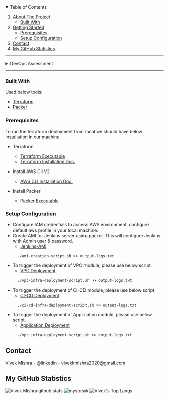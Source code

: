 
<!-- TABLE OF CONTENTS -->
<details open="open">
  <summary>Table of Contents</summary>
  <ol>
    <li>
      <a href="#about-the-project">About The Project</a>
      <ul>
        <li><a href="#built-with">Built With</a></li>
      </ul>
    </li>
    <li>
      <a href="#getting-started">Getting Started</a>
      <ul>
        <li><a href="#prerequisites">Prerequisites</a></li>
        <li><a href="#setup-configuration">Setup Configuration</a></li>
      </ul>
    </li>
    <li><a href="#contact">Contact</a></li>
    <li><a href="#my-github-statistics">My GitHub Statistics</a></li>
  </ol>
</details>


***
 
<!-- ABOUT THE PROJECT -->

<details>
    <summary>DevOps Assessment</summary>
    
## About The Project
* [VPC Module Link](/aws-infra-tf-modules/vpc-network)
* [CI-CD Infra](/aws-infra-tf-modules/ci-cd-infra)
* [Application Infra](/aws-infra-tf-modules/application-infra)

![Solution Architecture][solution-screenshot]

This VPC Module will provision components as follows:
* VPC
* Subnets (Private, Public)
* InternetGateway
* NAT Gateway (Highly Available)
* Route Tables & NACLs
* EIPs


This CI-CD Module will provision components as follows:
* Autoscaling-Group & Launch Template (Using AMI with Jenkins Installed)
* IAM Instance profile & SSH key for node access
* Application Load Balancer, Target Group & Listener Rule
* Security Groups
* EC2 userdata script installs AWSCLI, SSM Agent, Docker & Ansible


This Application Module will provision components as follows:
* Autoscaling-Group & Launch Template
* IAM Instance profile & SSH key for node access
* Application Load Balancer, Target Group & Listener Rule
* Security Groups
* EC2 user data scritp installs AWSCLI, SSM Agent & Nginx Server
</details>

***


### Built With

Used below tools:
* [Terraform](https://www.terraform.io/)
* [Packer](https://www.packerio/)


<!-- GETTING STARTED -->

### Prerequisites
To run the terraform deployment from local we should have below installation in our machine
* Terraform 
    - [Terraform Executable](https://releases.hashicorp.com/terraform/0.13.5/terraform_0.13.5_linux_amd64.zip)
    - [Terraform Installation Doc.](https://learn.hashicorp.com/tutorials/terraform/install-cli)

* Install AWS Cli V2 
    - [AWS CLI Installation Doc.](https://docs.aws.amazon.com/cli/latest/userguide/install-cliv2.html)

* Install Packer
    - [Packer Executable](https://releases.hashicorp.com/packer/packer_1.7.4)



### Setup Configuration

* Configure IAM credentials to access AWS environment, configure default aws profile in your local machine.
* Create AMI for Jenkins server using packer. This will configure Jenkins with Admin user & password.
    - [Jenkins-AMI](ami-creation-script.sh)
  ```
    ./ami-creation-script.sh >> output-logs.txt
  ```
* To trigger the deployment of VPC module, please use below script.
    - [VPC Deployment](vpc-infra-deployment-script.sh)
  ```
    ./vpc-infra-deployment-script.sh >> output-logs.txt
  ```
* To trigger the deployment of CI-CD module, please use below script.
    - [CI-CD Deployment](ci-cd-infra-deployment-script.sh)
  ```
    ./ci-cd-infra-deployment-script.sh >> output-logs.txt
  ```
* To trigger the deployment of Application module, please use below script.
    - [Application Deployment](vpc-infra-deployment-script.sh)
  ```
    ./vpc-infra-deployment-script.sh >> output-logs.txt
  ```
  



<!-- CONTACT -->
## Contact

Vivek Mishra - [@linkedin](https://www.linkedin.com/in/vivek-mishra-22aa44bb55cc/) - vivekkmishra2020@gmail.com


<!-- GitHub Stats -->
## My GitHub Statistics

![Vivek Mishra github stats](https://github-readme-stats.vercel.app/api?username=vivek22117&show_icons=true&theme=tokyonight)
<img src="https://github-readme-streak-stats.herokuapp.com/?user=vivek22117&theme=tokyonight" alt="mystreak"/>
![Vivek's Top Langs](https://github-readme-stats.vercel.app/api/top-langs/?username=vivek22117&theme=tokyonight&layout=compact)




<!-- MARKDOWN LINKS & IMAGES -->
[solution-screenshot]: images/Solution_Design.svg